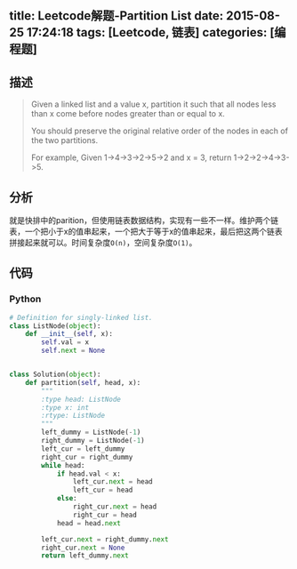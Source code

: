 title: Leetcode解题-Partition List
date: 2015-08-25 17:24:18
tags: [Leetcode, 链表]
categories: [编程题]
---

## 描述

> Given a linked list and a value x, partition it such that all nodes less than x come before nodes greater than or equal to x.
>
> You should preserve the original relative order of the nodes in each of the two partitions.
>
> For example,
> Given 1->4->3->2->5->2 and x = 3,
> return 1->2->2->4->3->5.

## 分析
就是快排中的parition，但使用链表数据结构，实现有一些不一样。维护两个链表，一个把小于x的值串起来，一个把大于等于x的值串起来，最后把这两个链表拼接起来就可以。时间复杂度`O(n)`，空间复杂度`O(1)`。

## 代码

### Python
```python
# Definition for singly-linked list.
class ListNode(object):
    def __init__(self, x):
        self.val = x
        self.next = None


class Solution(object):
    def partition(self, head, x):
        """
        :type head: ListNode
        :type x: int
        :rtype: ListNode
        """
        left_dummy = ListNode(-1)
        right_dummy = ListNode(-1)
        left_cur = left_dummy
        right_cur = right_dummy
        while head:
            if head.val < x:
                left_cur.next = head
                left_cur = head
            else:
                right_cur.next = head
                right_cur = head
            head = head.next

        left_cur.next = right_dummy.next
        right_cur.next = None
        return left_dummy.next
```


